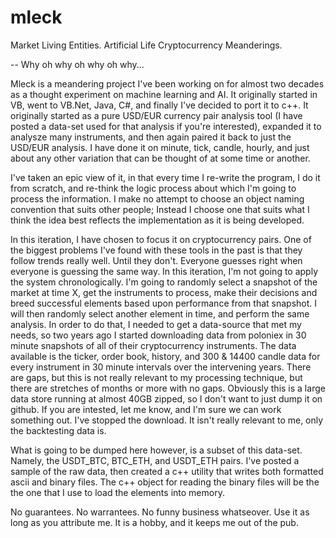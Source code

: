 # mleck
Market Living Entities.  Artificial Life Cryptocurrency Meanderings.


-- Why oh why oh why oh why...

Mleck is a meandering project I've been working on for almost two decades as a thought experiment on machine learning and AI.  It originally started in VB, went to VB.Net, Java, C#, and finally I've decided to port it to c++.  It originally started as a pure USD/EUR currency pair analysis tool (I have posted a data-set used for that analysis if you're interested), expanded it to analysze many instruments, and then again paired it back to just the USD/EUR analysis.  I have done it on minute, tick, candle, hourly, and just about any other variation that can be thought of at some time or another.

I've taken an epic view of it, in that every time I re-write the program, I do it from scratch, and re-think the logic process about which I'm going to process the information.  I make no attempt to choose an object naming convention that suits other people; Instead I choose one that suits what I think the idea best reflects the implementation as it is being developed.

In this iteration, I have chosen to focus it on cryptocurrency pairs.  One of the biggest problems I've found with these tools in the past is that they follow trends really well.  Until they don't.  Everyone guesses right when everyone is guessing the same way.  In this iteration, I'm not going to apply the system chronologically.  I'm going to randomly select a snapshot of the market at time X, get the instruments to process, make their decisions and breed successful elements based upon performance from that snapshot.  I will then randomly select another element in time, and perform the same analysis.  In order to do that, I needed to get a data-source that met my needs, so two years ago I started downloading data from poloniex in 30 minute snapshots of all of their cryptocurrency instruments.  The data available is the ticker, order book, history, and 300 & 14400 candle data for every instrument in 30 minute intervals over the intervening years.  There are gaps, but this is not really relevant to my processing technique, but there are stretches of months or more with no gaps.  Obviously this is a large data store running at almost 40GB zipped, so I don't want to just dump it on github.  If you are intested, let me know, and I'm sure we can work something out.  I've stopped the download.  It isn't really relevant to me, only the backtesting data is.

What is going to be dumped here however, is a subset of this data-set.  Namely, the USDT_BTC, BTC_ETH, and USDT_ETH pairs.  I've posted a sample of the raw data, then created a c++ utility that writes both formatted ascii and binary files.  The c++ object for reading the binary files will be the the one that I use to load the elements into memory.

No guarantees.  No warrantees.  No funny business whatseover.  Use it as long as you attribute me.  It is a hobby, and it keeps me out of the pub. 
